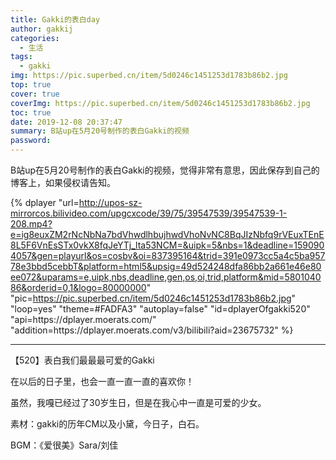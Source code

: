 ```yaml
---
title: Gakki的表白day
author: gakkij
categories:
  - 生活
tags:
  - gakki
img: https://pic.superbed.cn/item/5d0246c1451253d1783b86b2.jpg
top: true
cover: true
coverImg: https://pic.superbed.cn/item/5d0246c1451253d1783b86b2.jpg
toc: true
date: 2019-12-08 20:37:47
summary: B站up在5月20号制作的表白Gakki的视频
password:
---
```


B站up在5月20号制作的表白Gakki的视频，觉得非常有意思，因此保存到自己的博客上，如果侵权请告知。

{% dplayer "url=http://upos-sz-mirrorcos.bilivideo.com/upgcxcode/39/75/39547539/39547539-1-208.mp4?e=ig8euxZM2rNcNbNa7bdVhwdlhbujhwdVhoNvNC8BqJIzNbfq9rVEuxTEnE8L5F6VnEsSTx0vkX8fqJeYTj_lta53NCM=&uipk=5&nbs=1&deadline=1590904057&gen=playurl&os=cosbv&oi=837395164&trid=391e0973cc5a4c5ba95778e3bbd5cebbT&platform=html5&upsig=49d524248dfa86bb2a661e46e80ee072&uparams=e,uipk,nbs,deadline,gen,os,oi,trid,platform&mid=580104086&orderid=0,1&logo=80000000" "pic=https://pic.superbed.cn/item/5d0246c1451253d1783b86b2.jpg"  "loop=yes" "theme=#FADFA3" "autoplay=false" "id=dplayerOfgakki520" "api=https:\/\/dplayer.moerats.com\/"  "addition=https:\/\/dplayer.moerats.com\/v3\/bilibili?aid=23675732" %}

---

【520】表白我们最最最可爱的Gakki

在以后的日子里，也会一直一直一直的喜欢你！

虽然，我嘎已经过了30岁生日，但是在我心中一直是可爱的少女。

素材：gakki的历年CM以及小黛，今日子，白石。

BGM：《爱很美》Sara/刘佳